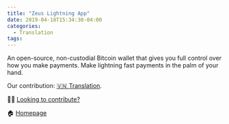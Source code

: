 ```yaml
---
title: "Zeus Lightning App"
date: 2019-04-18T15:34:30-04:00
categories:
  - Translation
tags:
---
```


An open-source, non-custodial Bitcoin wallet that gives you full control over how you make payments. Make lightning fast payments in the palm of your hand.

Our contribution: [🇻🇳 Translation](/categories/#translation).

🧑‍💻 [Looking to contribute?](https://github.com/ZeusLN/zeus)

🏠 [Homepage](https://zeusln.app)